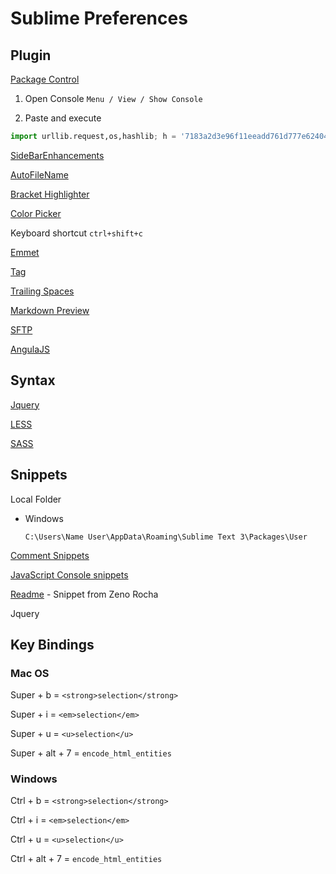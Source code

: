 # Sublime Preferences


## Plugin

[Package Control](https://sublime.wbond.net/)

1. Open Console `Menu / View / Show Console`

1. Paste and execute

  ```python
  import urllib.request,os,hashlib; h = '7183a2d3e96f11eeadd761d777e62404e330c659d4bb41d3bdf022e94cab3cd0'; pf = 'Package Control.sublime-package'; ipp = sublime.installed_packages_path(); urllib.request.install_opener( urllib.request.build_opener( urllib.request.ProxyHandler()) ); by = urllib.request.urlopen( 'http://sublime.wbond.net/' + pf.replace(' ', '%20')).read(); dh = hashlib.sha256(by).hexdigest(); print('Error validating download (got %s instead of %s), please try manual install' % (dh, h)) if dh != h else open(os.path.join( ipp, pf), 'wb' ).write(by)
  ```

[SideBarEnhancements](https://github.com/titoBouzout/SideBarEnhancements)

[AutoFileName](https://github.com/BoundInCode/AutoFileName)

[Bracket Highlighter](https://github.com/facelessuser/BracketHighlighter)

[Color Picker](http://weslly.github.io/ColorPicker/)

Keyboard shortcut `ctrl+shift+c`

[Emmet](http://docs.emmet.io/)

[Tag](https://github.com/SublimeText/Tag)

[Trailing Spaces](https://github.com/SublimeText/TrailingSpaces)

[Markdown Preview](https://github.com/revolunet/sublimetext-markdown-preview)

[SFTP](http://wbond.net/sublime_packages/sftp)

[AngulaJS](https://github.com/angular-ui/AngularJS-sublime-package)

## Syntax
[Jquery](https://github.com/SublimeText/jQuery)

[LESS](https://github.com/danro/LESS-sublime)

[SASS](https://sublime.wbond.net/packages/Sass)


## Snippets

Local Folder

* Windows

  `C:\Users\Name User\AppData\Roaming\Sublime Text 3\Packages\User`

[Comment Snippets](https://github.com/hachesilva/Comment-Snippets)

[JavaScript Console snippets](https://github.com/caiogondim/js-console-sublime-snippets)

[Readme](https://gist.github.com/zenorocha/4526327) - Snippet from Zeno Rocha

Jquery


## Key Bindings

### Mac OS

Super + b = `<strong>selection</strong>`

Super + i = `<em>selection</em>`

Super + u = `<u>selection</u>`

Super + alt + 7 = `encode_html_entities`

### Windows

Ctrl + b = `<strong>selection</strong>`

Ctrl + i = `<em>selection</em>`

Ctrl + u = `<u>selection</u>`

Ctrl + alt + 7 = `encode_html_entities`